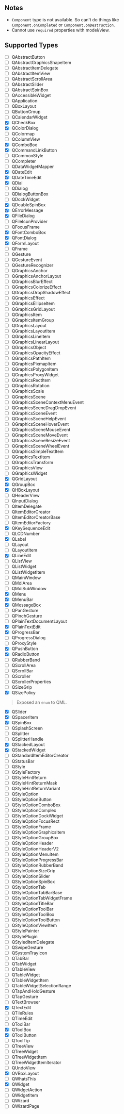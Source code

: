 ## Notes

- `Component` type is not available. So can't do things like `Component.onCompleted` or
  `Component.onDestruction`.
- Cannot use `required` properties with model/view.

## Supported Types

- [ ] QAbstractButton
- [ ] QAbstractGraphicsShapeItem
- [ ] QAbstractItemDelegate
- [ ] QAbstractItemView
- [ ] QAbstractScrollArea
- [ ] QAbstractSlider
- [ ] QAbstractSpinBox
- [ ] QAccessibleWidget
- [ ] QApplication
- [ ] QBoxLayout
- [ ] QButtonGroup
- [ ] QCalendarWidget
- [x] QCheckBox
- [x] QColorDialog
- [ ] QColormap
- [ ] QColumnView
- [x] QComboBox
- [x] QCommandLinkButton
- [ ] QCommonStyle
- [ ] QCompleter
- [ ] QDataWidgetMapper
- [x] QDateEdit
- [x] QDateTimeEdit
- [x] QDial
- [ ] QDialog
- [ ] QDialogButtonBox
- [ ] QDockWidget
- [x] QDoubleSpinBox
- [x] QErrorMessage
- [x] QFileDialog
- [ ] QFileIconProvider
- [ ] QFocusFrame
- [x] QFontComboBox
- [x] QFontDialog
- [x] QFormLayout
- [ ] QFrame
- [ ] QGesture
- [ ] QGestureEvent
- [ ] QGestureRecognizer
- [ ] QGraphicsAnchor
- [ ] QGraphicsAnchorLayout
- [ ] QGraphicsBlurEffect
- [ ] QGraphicsColorizeEffect
- [ ] QGraphicsDropShadowEffect
- [ ] QGraphicsEffect
- [ ] QGraphicsEllipseItem
- [ ] QGraphicsGridLayout
- [ ] QGraphicsItem
- [ ] QGraphicsItemGroup
- [ ] QGraphicsLayout
- [ ] QGraphicsLayoutItem
- [ ] QGraphicsLineItem
- [ ] QGraphicsLinearLayout
- [ ] QGraphicsObject
- [ ] QGraphicsOpacityEffect
- [ ] QGraphicsPathItem
- [ ] QGraphicsPixmapItem
- [ ] QGraphicsPolygonItem
- [ ] QGraphicsProxyWidget
- [ ] QGraphicsRectItem
- [ ] QGraphicsRotation
- [ ] QGraphicsScale
- [ ] QGraphicsScene
- [ ] QGraphicsSceneContextMenuEvent
- [ ] QGraphicsSceneDragDropEvent
- [ ] QGraphicsSceneEvent
- [ ] QGraphicsSceneHelpEvent
- [ ] QGraphicsSceneHoverEvent
- [ ] QGraphicsSceneMouseEvent
- [ ] QGraphicsSceneMoveEvent
- [ ] QGraphicsSceneResizeEvent
- [ ] QGraphicsSceneWheelEvent
- [ ] QGraphicsSimpleTextItem
- [ ] QGraphicsTextItem
- [ ] QGraphicsTransform
- [ ] QGraphicsView
- [ ] QGraphicsWidget
- [x] QGridLayout
- [x] QGroupBox
- [x] QHBoxLayout
- [ ] QHeaderView
- [ ] QInputDialog
- [ ] QItemDelegate
- [ ] QItemEditorCreator
- [ ] QItemEditorCreatorBase
- [ ] QItemEditorFactory
- [x] QKeySequenceEdit
- [ ] QLCDNumber
- [x] QLabel
- [ ] QLayout
- [ ] QLayoutItem
- [x] QLineEdit
- [ ] QListView
- [ ] QListWidget
- [ ] QListWidgetItem
- [ ] QMainWindow
- [ ] QMdiArea
- [ ] QMdiSubWindow
- [x] QMenu
- [x] QMenuBar
- [x] QMessageBox
- [ ] QPanGesture
- [ ] QPinchGesture
- [ ] QPlainTextDocumentLayout
- [x] QPlainTextEdit
- [x] QProgressBar
- [ ] QProgressDialog
- [ ] QProxyStyle
- [x] QPushButton
- [x] QRadioButton
- [ ] QRubberBand
- [ ] QScrollArea
- [ ] QScrollBar
- [ ] QScroller
- [ ] QScrollerProperties
- [ ] QSizeGrip
- [x] QSizePolicy
> Exposed an `enum` to QML.
- [x] QSlider
- [x] QSpacerItem
- [x] QSpinBox
- [ ] QSplashScreen
- [ ] QSplitter
- [ ] QSplitterHandle
- [x] QStackedLayout
- [x] QStackedWidget
- [ ] QStandardItemEditorCreator
- [ ] QStatusBar
- [ ] QStyle
- [ ] QStyleFactory
- [ ] QStyleHintReturn
- [ ] QStyleHintReturnMask
- [ ] QStyleHintReturnVariant
- [ ] QStyleOption
- [ ] QStyleOptionButton
- [ ] QStyleOptionComboBox
- [ ] QStyleOptionComplex
- [ ] QStyleOptionDockWidget
- [ ] QStyleOptionFocusRect
- [ ] QStyleOptionFrame
- [ ] QStyleOptionGraphicsItem
- [ ] QStyleOptionGroupBox
- [ ] QStyleOptionHeader
- [ ] QStyleOptionHeaderV2
- [ ] QStyleOptionMenuItem
- [ ] QStyleOptionProgressBar
- [ ] QStyleOptionRubberBand
- [ ] QStyleOptionSizeGrip
- [ ] QStyleOptionSlider
- [ ] QStyleOptionSpinBox
- [ ] QStyleOptionTab
- [ ] QStyleOptionTabBarBase
- [ ] QStyleOptionTabWidgetFrame
- [ ] QStyleOptionTitleBar
- [ ] QStyleOptionToolBar
- [ ] QStyleOptionToolBox
- [ ] QStyleOptionToolButton
- [ ] QStyleOptionViewItem
- [ ] QStylePainter
- [ ] QStylePlugin
- [ ] QStyledItemDelegate
- [ ] QSwipeGesture
- [ ] QSystemTrayIcon
- [ ] QTabBar
- [ ] QTabWidget
- [ ] QTableView
- [ ] QTableWidget
- [ ] QTableWidgetItem
- [ ] QTableWidgetSelectionRange
- [ ] QTapAndHoldGesture
- [ ] QTapGesture
- [ ] QTextBrowser
- [x] QTextEdit
- [ ] QTileRules
- [ ] QTimeEdit
- [ ] QToolBar
- [x] QToolBox
- [x] QToolButton
- [ ] QToolTip
- [ ] QTreeView
- [ ] QTreeWidget
- [ ] QTreeWidgetItem
- [ ] QTreeWidgetItemIterator
- [ ] QUndoView
- [x] QVBoxLayout
- [ ] QWhatsThis
- [x] QWidget
- [ ] QWidgetAction
- [ ] QWidgetItem
- [ ] QWizard
- [ ] QWizardPage

